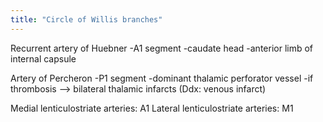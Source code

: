 ```yaml
---
title: "Circle of Willis branches"
---
```

Recurrent artery of Huebner
-A1 segment
-caudate head
-anterior limb of internal capsule

Artery of Percheron
-P1 segment
-dominant thalamic perforator vessel
-if thrombosis --&gt; bilateral thalamic infarcts (Ddx: venous infarct)

Medial lenticulostriate arteries: A1
Lateral lenticulostriate arteries: M1

